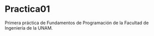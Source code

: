 # Practica01
Primera práctica de Fundamentos de Programación de la Facultad de Ingeniería de la UNAM.
